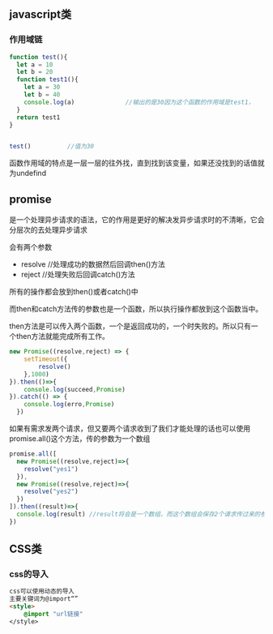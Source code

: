 ## javascript类

###  作用域链

```javascript
function test(){
  let a = 10
  let b = 20
  function test1(){
    let a = 30
    let b = 40
    console.log(a)				//输出的是30因为这个函数的作用域是test1，
  }
  return test1
}


test()			//值为30
```

函数作用域的特点是一层一层的往外找，直到找到该变量，如果还没找到的话值就为undefind

## promise

是一个处理异步请求的语法，它的作用是更好的解决发异步请求时的不清晰，它会分层次的去处理异步请求

会有两个参数

- resolve	//处理成功的数据然后回调then()方法
- reject       //处理失败后回调catch()方法

所有的操作都会放到then()或者catch()中

而then和catch方法传的参数也是一个函数，所以执行操作都放到这个函数当中。

then方法是可以传入两个函数，一个是返回成功的，一个时失败的。所以只有一个then方法就能完成所有工作。

```javascript
new Promise((resolve,reject) => {
	setTimeout({
		resolve()
	},1000)
}).then(()=>{
	console.log(succeed,Promise)
}).catch(() => {
    console.log(erro,Promise)
  })
```

如果有需求发两个请求，但又要两个请求收到了我们才能处理的话也可以使用promise.all()这个方法，传的参数为一个数组

```javascript
promise.all([
  new Promise((resolve,reject)=>{
    resolve("yes1")
  }),
  new Promise((resolve,reject)=>{
    resolve("yes2")
  })
]).then((result)=>{
  console.log(result) //result将会是一个数组，而这个数组会保存2个请求传过来的参数
})
```



## CSS类

### css的导入

```html
css可以使用动态的导入
主要关键词为@import“”
<style>
	@import "url链接"
</style>
```

